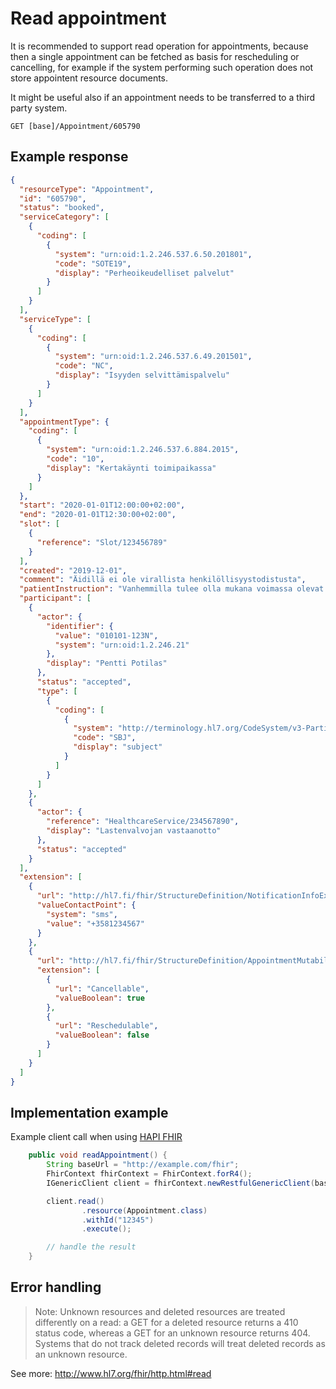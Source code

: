 # Read appointment

It is recommended to support read operation for appointments, because then a single appointment can be fetched as basis for rescheduling or cancelling, for example if the system performing such operation does not store appointent resource documents.

It might be useful also if an appointment needs to be transferred to a third party system.

```
GET [base]/Appointment/605790
```

## Example response
```json
{
  "resourceType": "Appointment",
  "id": "605790",
  "status": "booked",
  "serviceCategory": [
    {
      "coding": [
        {
          "system": "urn:oid:1.2.246.537.6.50.201801",
          "code": "SOTE19",
          "display": "Perheoikeudelliset palvelut"
        }
      ]
    }
  ],
  "serviceType": [
    {
      "coding": [
        {
          "system": "urn:oid:1.2.246.537.6.49.201501",
          "code": "NC",
          "display": "Isyyden selvittämispalvelu"
        }
      ]
    }
  ],
  "appointmentType": {
    "coding": [
      {
        "system": "urn:oid:1.2.246.537.6.884.2015",
        "code": "10",
        "display": "Kertakäynti toimipaikassa"
      }
    ]
  },
  "start": "2020-01-01T12:00:00+02:00",
  "end": "2020-01-01T12:30:00+02:00",
  "slot": [
    {
      "reference": "Slot/123456789"
    }
  ],
  "created": "2019-12-01",
  "comment": "Äidillä ei ole virallista henkilöllisyystodistusta",
  "patientInstruction": "Vanhemmilla tulee olla mukana voimassa olevat henkilöllisyystodistukset sekä äidillä neuvolan äitiyskortti (todistus raskaudesta). Käynnin yhteydessä tehdään oikeusgeneettinen DNA-tutkimus. Ennen näytteen ottamista täyttyy olla syömättä, juomatta ja tupakoimatta vähintään 30 minuuttia",
  "participant": [
    {
      "actor": {
        "identifier": {
          "value": "010101-123N",
          "system": "urn:oid:1.2.246.21"
        },
        "display": "Pentti Potilas"
      },
      "status": "accepted",
      "type": [
        {
          "coding": [
            {
              "system": "http://terminology.hl7.org/CodeSystem/v3-ParticipationType",
              "code": "SBJ",
              "display": "subject"
            }
          ]
        }
      ]
    },
    {
      "actor": {
        "reference": "HealthcareService/234567890",
        "display": "Lastenvalvojan vastaanotto"
      },
      "status": "accepted"
    }
  ],
  "extension": [
    {
      "url": "http://hl7.fi/fhir/StructureDefinition/NotificationInfoExtension",
      "valueContactPoint": {
        "system": "sms",
        "value": "+3581234567"
      }
    },
    {
      "url": "http://hl7.fi/fhir/StructureDefinition/AppointmentMutabilityExtension",
      "extension": [
        {
          "url": "Cancellable",
          "valueBoolean": true
        },
        {
          "url": "Reschedulable",
          "valueBoolean": false
        }
      ]
    }
  ]
}
```


## Implementation example
Example client call when using [HAPI FHIR](https://hapifhir.io/)
```java
    public void readAppointment() {
        String baseUrl = "http://example.com/fhir";
        FhirContext fhirContext = FhirContext.forR4();
        IGenericClient client = fhirContext.newRestfulGenericClient(baseUrl);

        client.read()
                .resource(Appointment.class)
                .withId("12345")
                .execute();

        // handle the result
    }
```

## Error handling
> Note: Unknown resources and deleted resources are treated differently on a read: a GET for a deleted resource returns a 410 status code, whereas a GET for an unknown resource returns 404. Systems that do not track deleted records will treat deleted records as an unknown resource.

See more: http://www.hl7.org/fhir/http.html#read